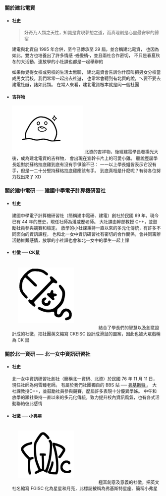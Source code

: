 ### 關於建北電資

- #### 社史

  > 好奇乃人類之天性，知識是實現夢想之道，而真理則是心靈最安寧的歸宿

  建電與北資自 1995 年合併，至今已傳承至 29 屆，並合稱建北電資，
  也因為如此，雙方也培養出了許多情感 <s>&nbsp;或愛情&nbsp;</s>，並且兩社合作密切，
  不只是春夏秋冬的大活動，連放學的小社課也都是一起舉辦的

  如果你覺得女校或男校的生活太無聊，
  建北電資會告訴你什麼叫把男女分校當成男女混校，我們常常一起出去社遊，
  也常常會聽到有北資的說，ㄟ要不要去建電社辦，諸如此類。
  在常人來看，建北電資根本就是同一個社團

- #### 吉祥物

  <div class="chicken-container d-flex">
    <img src="/images/chicken.png" style="width: 230px; flex-shrink: 0;" alt="Chicken" />
    <span>
    北資的吉祥物，後經建電學長發揚光大後，成為建北電資的吉祥物，
    會出現在宣幹卡片上的可愛小雞。
    聽說歷屆學長姐對於蘇格拉底雞到底有沒有手爭論不已：
    一一以上學長姐皆表示它沒有手，但是一二十分堅持蘇格拉底雞應該有手。
    到底真相是什麼呢？有待各位努力找出來了 XD
    </span>
  <div>

### 關於建中電研 ── 建國中學電子計算機研習社

- #### 社史

  建國中學電子計算機研習社（簡稱建中電研、建電）創社於民國 69 年，現今已有 44 年的歷史，現任社師為潘威歷老師。
  大社課由幹部教授 C++，並鼓勵社員參與競賽和檢定。
  放學的小社課秉持一直以來的多元化傳統，有許多不同面向的資訊課程，
  也和北一女中資訊研習社有密切的合作關係，會共同籌辦活動維繫感情，放學的小社課也會和北一女中的學生一起上課

- #### 社徽 ── CK鼠

  <div class="chicken-container d-flex">
    <img src="/images/ckeisc_mouse.png" style="width: 180px; flex-shrink: 0; padding: 20px; margin-right: 55px;" alt="CKEFGISC Mouse" />
    <span>
    結合了學長們的智慧以及創意設計成的社徽，把社團英文縮寫 CKEISC 設計成滑鼠的圖案，因此也被大眾戲稱為 CK 鼠
    </span>
  <div>

### 關於北一資研 ── 北一女中資訊研習社

- #### 社史

  北一女中資訊研習社創社（簡稱北一資研、北資）於民國 76 年 11 月 11 日，現任社師為何雪臻老師。
  有屬於我們社團獨自的 BBS 站 ── [弗基斯特 <i class="fa-solid fa-arrow-up-right-from-square fa-xs"></i>](telnet://fgisc.org)，
  大社課教授C++，並鼓勵社員參與競賽，歷屆許多表現十分優異學姊。
  中午和放學的額社秉持一直以來的多元化傳統，致力提升校內資訊風氣，也有各式活動聯絡彼此感情

- #### 社徽 ── 小弗星

  <div class="chicken-container d-flex">
    <img src="/images/fgisc_star.png" style="width: 180px; flex-shrink: 0; padding: 20px; margin-right: 55px;" alt="FGISC Star"/>
    <span>
      極富創意及意義的社徽，把英文社名縮寫 FGISC 化為星星和月亮，此標誌被稱為弗基斯特星座、簡稱小弗星
    </span>
  <div>
